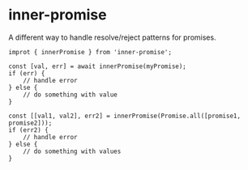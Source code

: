 # inner-promise

A different way to handle resolve/reject patterns for promises.

```
improt { innerPromise } from 'inner-promise';

const [val, err] = await innerPromise(myPromise);
if (err) {
    // handle error
} else {
    // do something with value
}

const [[val1, val2], err2] = innerPromise(Promise.all([promise1, promise2]));
if (err2) {
    // handle error
} else {
    // do something with values
}
```
